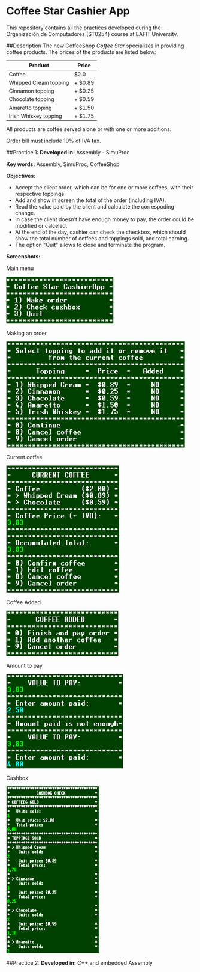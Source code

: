 Coffee Star Cashier App
=======================

This repository contains all the practices developed during the Organización de Computadores (ST0254) course at EAFIT University.

##Description
The new CoffeeShop _Coffee Star_ specializes in providing coffee products. The prices of the products are listed below:

| __Product__  | __Price__ |
| ------------- | ------------- |
| Coffee | $2.0 |
| Whipped Cream topping | + $0.89 |
| Cinnamon topping | + $0.25 |
| Chocolate topping | + $0.59 |
| Amaretto topping | + $1.50 |
| Irish Whiskey topping | + $1.75 |

All products are coffee served alone or with one or more additions.

Order bill must include 10% of IVA tax.

##Practice 1:
__Developed in:__ Assembly - SimuProc

__Key words:__ Assembly, SimuProc, CoffeeShop

__Objectives:__
  - Accept the client order, which can be for one or more coffees, with their respective toppings.
  - Add and show in screen the total of the order (including IVA).
  - Read the value paid by the client and calculate the correspoding change.
  - In case the client doesn't have enough money to pay, the order could be modified or calceled.
  - At the end of the day, cashier can check the checkbox, which should show the total number of coffees and toppings sold, and total earning.
  - The option "Quit" allows to close and terminate the program.

__Screenshots:__

Main menu

![alt tag](https://raw.githubusercontent.com/svanegas/coffeestar/master/Practice%201/images/main.png)

Making an order

![alt tag](https://raw.githubusercontent.com/svanegas/coffeestar/master/Practice%201/images/makeorder.png)

Current coffee

![alt tag](https://raw.githubusercontent.com/svanegas/coffeestar/master/Practice%201/images/currentcoffee.png)

Coffee Added

![alt tag](https://raw.githubusercontent.com/svanegas/coffeestar/master/Practice%201/images/confirmcoffee.png)

Amount to pay

![alt tag](https://raw.githubusercontent.com/svanegas/coffeestar/master/Practice%201/images/valuetopay.png)

Cashbox

![alt tag](https://raw.githubusercontent.com/svanegas/coffeestar/master/Practice%201/images/cashbox1.png)

##Practice 2:
__Developed in:__ C++ and embedded Assembly
